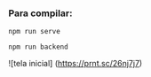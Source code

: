### Para compilar:
```
npm run serve

npm run backend

```
![tela inicial] (https://prnt.sc/26nj7j7)
